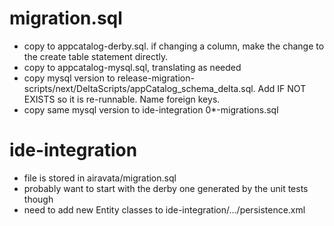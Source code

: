 
# migration.sql

- copy to appcatalog-derby.sql. if changing a column, make the change to the create table statement directly.
- copy to appcatalog-mysql.sql, translating as needed
- copy mysql version to release-migration-scripts/next/DeltaScripts/appCatalog_schema_delta.sql. Add IF NOT EXISTS so it is re-runnable. Name foreign keys.
- copy same mysql version to ide-integration 0*-migrations.sql

# ide-integration

- file is stored in airavata/migration.sql
- probably want to start with the derby one generated by the unit tests though
- need to add new Entity classes to ide-integration/.../persistence.xml

